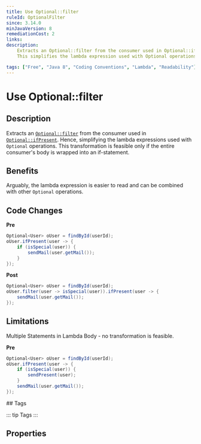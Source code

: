 ```yaml
---
title: Use Optional::filter
ruleId: OptionalFilter
since: 3.14.0
minJavaVersion: 8
remediationCost: 2
links:
description:
    Extracts an Optional::filter from the consumer used in Optional::ifPresent. 
    This simplifies the lambda expression used with Optional operations. 

tags: ["Free", "Java 8", "Coding Conventions", "Lambda", "Readability"]
---
```


# Use Optional::filter

## Description

Extracts an [`Optional::filter`](https://docs.oracle.com/javase/8/docs/api/java/util/Optional.html#filter-java.util.function.Predicate-) from the consumer used in [`Optional::ifPresent`](https://docs.oracle.com/javase/8/docs/api/java/util/Optional.html#ifPresent-java.util.function.Consumer-). 
Hence, simplifying the lambda expressions used with `Optional` operations. 
This transformation is feasible only if the entire consumer's body is wrapped into an if-statement.

## Benefits

Arguably, the lambda expression is easier to read and can be combined with other `Optional` operations.


## Code Changes

__Pre__
```java
Optional<User> oUser = findById(userId);
oUser.ifPresent(user -> {
	if (isSpecial(user)) {
		sendMail(user.getMail());
	}
});
```

__Post__
```java
Optional<User> oUser = findById(userId);
oUser.filter(user -> isSpecial(user)).ifPresent(user -> {
	sendMail(user.getMail());
});
```

## Limitations

Multiple Statements in Lambda Body - no transformation is feasible. 

__Pre__
```java
Optional<User> oUser = findById(userId);
oUser.ifPresent(user -> {
	if (isSpecial(user)) {
		sendPresent(user);
	}
	sendMail(user.getMail());
});
```

<VersionNotice />
## Tags

::: tip Tags
<TagLinks />
:::

## Properties

<RuleProperties />
